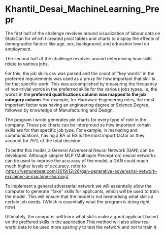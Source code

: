 # Khantil_Desai_MachineLearning_Prepr

The first half of the chalenge revolves around visualization of labour data on StatsCan for which I created pivot tables and charts to display the effects of demographic factors like age, sex, background, and education level on employment.

The second half of the challenge revolves around determining how skills relate to various jobs.

For this, the job skills csv was parsed and the count of "key words" in the preferred requirements was used as a proxy for how important that skill is for that specific work. This was accomplished by measuring the frequency of non-trivial words in the preferred skills for the various jobs types. Ie; the words in the **preferred qualifications column was mapped to the job category column**. For example, for Hardware Engineering roles, the most important factor was having an engineering degree or Science Degree, followed by knowledge of Manufacturing and Design.

The program I wrote generates pie charts for every type of role in the company. These pie charts can be interpreted as how important certain skills are for that specific job type. For example, in marketing and communications, having a BA or BS is the most import factor as they account for 75% of the total decision.

To better this model, a General Adverserial Neural Network (GAN) can be developed. Although simpler MLP (Multilayer Perceptron) neural networks can be used to improve the accuracy of the model, a GAN could reach much higher levels of accuracy. 
refer to :https://venturebeat.com/2019/12/26/gan-generative-adversarial-network-explainer-ai-machine-learning/

To implement a general adverserial network we will essentially allow the computer to generate "fake" skills for applicants, which will be used to train the model. This will ensure that the model is not memorising what skills a certain job needs. (Which is essentially what the program is doing right now). 

Ultimately, the computer will learn what skills make a good applicant based on the preffered skills in the application.This method will also allow real world data to be used more sparingly to test the network and not to train it. 

